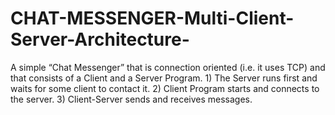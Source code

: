 # CHAT-MESSENGER-Multi-Client-Server-Architecture-
A simple “Chat Messenger” that is connection oriented (i.e. it uses TCP) and that consists of a Client and a Server Program.  1) The Server runs first and waits for some client to contact it.  2) Client Program starts and connects to the server.  3) Client-Server sends and receives messages.
